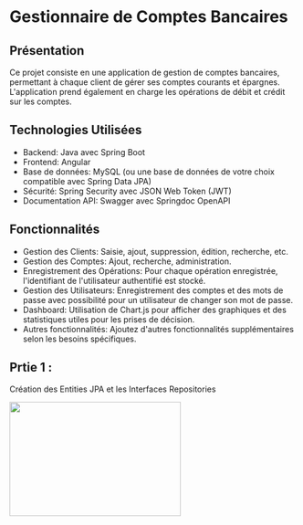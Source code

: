 # Gestionnaire de Comptes Bancaires

## Présentation
Ce projet consiste en une application de gestion de comptes bancaires, permettant à chaque client de gérer ses comptes courants et épargnes. L'application prend également en charge les opérations de débit et crédit sur les comptes.

## Technologies Utilisées
- Backend: Java avec Spring Boot
- Frontend: Angular
- Base de données: MySQL (ou une base de données de votre choix compatible avec Spring Data JPA)
- Sécurité: Spring Security avec JSON Web Token (JWT)
- Documentation API: Swagger avec Springdoc OpenAPI

## Fonctionnalités
- Gestion des Clients:
Saisie, ajout, suppression, édition, recherche, etc.
- Gestion des Comptes:
Ajout, recherche, administration.
- Enregistrement des Opérations:
Pour chaque opération enregistrée, l'identifiant de l'utilisateur authentifié est stocké.
- Gestion des Utilisateurs:
Enregistrement des comptes et des mots de passe avec possibilité pour un utilisateur de changer son mot de passe.
- Dashboard:
Utilisation de Chart.js pour afficher des graphiques et des statistiques utiles pour les prises de décision.
- Autres fonctionnalités:
Ajoutez d'autres fonctionnalités supplémentaires selon les besoins spécifiques.

## Prtie 1 : 
Création des Entities JPA et les Interfaces Repositories 

<img src="https://github.com/HasnaElbacha/Digital-Banking/issues/1#issue-2279107557.png" width="300" height="200">
